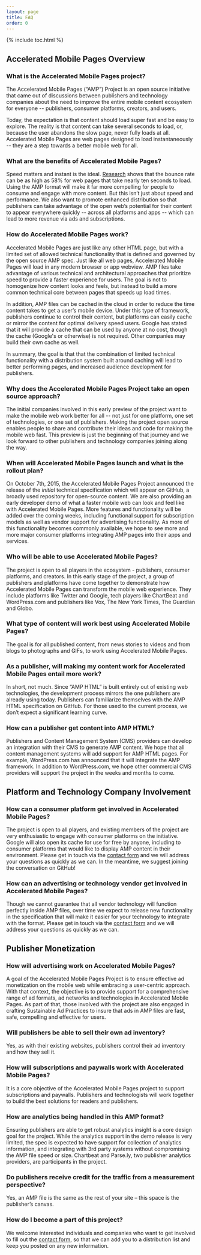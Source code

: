 ```yaml
---
layout: page
title: FAQ
order: 0
---
```


{% include toc.html %}

## Accelerated Mobile Pages Overview

### What is the Accelerated Mobile Pages project?

The Accelerated Mobile Pages (“AMP”) Project is an open source initiative that came out of discussions between publishers and technology companies about the need to improve the entire mobile content ecosystem for everyone -- publishers, consumer platforms, creators, and users.  

Today, the expectation is that content should load super fast and be easy to explore. The reality is that content can take several seconds to load, or, because the user abandons the slow page, never fully loads at all. Accelerated Mobile Pages are web pages designed to load instantaneously -- they are a step towards a better mobile web for all.

### What are the benefits of Accelerated Mobile Pages?

Speed matters and instant is the ideal. [Research](https://www.soasta.com/blog/mobile-web-performance-monitoring-conversion-rate/) shows that the bounce rate can be as high as 58% for web pages that take nearly ten seconds to load. Using the AMP format will make it far more compelling for people to consume and engage with more content. But this isn’t just about speed and performance. We also want to promote enhanced distribution so that publishers can take advantage of the open web’s potential for their content to appear everywhere quickly -- across all platforms and apps -- which can lead to more revenue via ads and subscriptions.

### How do Accelerated Mobile Pages work?

Accelerated Mobile Pages are just like any other HTML page, but with a limited set of allowed technical functionality that is defined and governed by the open source AMP spec. Just like all web pages, Accelerated Mobile Pages will load in any modern browser or app webview. AMP files take advantage of various technical and architectural approaches that prioritize speed to provide a faster experience for users. The goal is not to homogenize how content looks and feels, but instead to build a more common technical core between pages that speeds up load times.  

In addition, AMP files can be cached in the cloud in order to reduce the time content takes to get a user’s mobile device. Under this type of framework, publishers continue to control their content, but platforms can easily cache or mirror the content for optimal delivery speed users. Google has stated that it will provide a cache that can be used by anyone at no cost, though the cache (Google's or otherwise) is not required. Other companies may build their own cache as well.  

In summary, the goal is that that the combination of limited technical functionality with a distribution system built around caching will lead to better performing pages, and increased audience development for publishers.

### Why does the Accelerated Mobile Pages Project take an open source approach?

The initial companies involved in this early preview of the project want to make the mobile web work better for all -- not just for one platform, one set of technologies, or one set of publishers. Making the project open source enables people to share and contribute their ideas and code for making the mobile web fast. This preview is just the beginning of that journey and we look forward to other publishers and technology companies joining along the way.

### When will Accelerated Mobile Pages launch and what is the rollout plan?

On October 7th, 2015, the Accelerated Mobile Pages Project announced the release of the _initial_ technical specification which will appear on GitHub, a broadly used repository for open-source content. We are also providing an early developer demo of what a faster mobile web can look and feel like with Accelerated Mobile Pages. More features and functionality will be added over the coming weeks, including functional support for subscription models as well as vendor support for advertising functionality. As more of this functionality becomes commonly available, we hope to see more and more major consumer platforms integrating AMP pages into their apps and services.

### Who will be able to use Accelerated Mobile Pages?

The project is open to all players in the ecosystem - publishers, consumer platforms, and creators. In this early stage of the project, a group of publishers and platforms have come together to demonstrate how Accelerated Mobile Pages can transform the mobile web experience. They include platforms like Twitter and Google, tech players like ChartBeat and WordPress.com and publishers like Vox, The New York Times, The Guardian and Globo.

### What type of content will work best using Accelerated Mobile Pages?

The goal is for all published content, from news stories to videos and from blogs to photographs and GIFs, to work using Accelerated Mobile Pages.

### As a publisher, will making my content work for Accelerated Mobile Pages entail more work?

In short, not much. Since “AMP HTML” is built entirely out of existing web technologies, the development process mirrors the one publishers are already using today. Publishers can familiarize themselves with the AMP HTML specification on GitHub. For those used to the current process, we don’t expect a significant learning curve.

### How can a publisher get content into AMP HTML?

Publishers and Content Management System (CMS) providers can develop an integration with their CMS to generate AMP content. We hope that all content management systems will add support for AMP HTML pages. For example, WordPress.com has announced that it will integrate the AMP framework. In addition to WordPress.com, we hope other commercial CMS providers will support the project in the weeks and months to come.

## Platform and Technology Company Involvement

### How can a consumer platform get involved in Accelerated Mobile Pages?

The project is open to all players, and existing members of the project are very enthusiastic to engage with consumer platforms on the initiative. Google will also open its cache for use for free by anyone, including to consumer platforms that would like to display AMP content in their environment. Please get in touch via the [contact form](/contact) and we will address your questions as quickly as we can. In the meantime, we suggest joining the conversation on GitHub!

### How can an advertising or technology vendor get involved in Accelerated Mobile Pages?

Though we cannot guarantee that all vendor technology will function perfectly inside AMP files, over time we expect to release new functionality in the specification that will make it easier for your technology to integrate with the format. Please get in touch via the [contact form](/contact/) and we will address your questions as quickly as we can.

## Publisher Monetization

### How will advertising work on Accelerated Mobile Pages?

A goal of the Accelerated Mobile Pages Project is to ensure effective ad monetization on the mobile web while embracing a user-centric approach. With that context, the objective is to provide support for a comprehensive range of ad formats, ad networks and technologies in Accelerated Mobile Pages. As part of that, those involved with the project are also engaged in crafting Sustainable Ad Practices to insure that ads in AMP files are fast, safe, compelling and effective for users.

### Will publishers be able to sell their own ad inventory?

Yes, as with their existing websites, publishers control their ad inventory and how they sell it.

### How will subscriptions and paywalls work with Accelerated Mobile Pages?

It is a core objective of the Accelerated Mobile Pages project to support subscriptions and paywalls. Publishers and technologists will work together to build the best solutions for readers and publishers.

### How are analytics being handled in this AMP format?

Ensuring publishers are able to get robust analytics insight is a core design goal for the project. While the analytics support in the demo release is very limited, the spec is expected to have support for collection of analytics information, and integrating with 3rd party systems without compromising the AMP file speed or size. Chartbeat and Parse.ly, two publisher analytics providers, are participants in the project.

### Do publishers receive credit for the traffic from a measurement perspective?

Yes, an AMP file is the same as the rest of your site – this space is the publisher’s canvas.

### How do I become a part of this project?

We welcome interested individuals and companies who want to get involved to fill out the [contact form](/contact), so that we can add you to a distribution list and keep you posted on any new information.